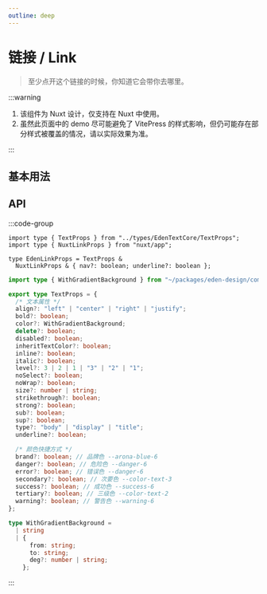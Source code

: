 ```yaml
---
outline: deep
---
```


# 链接 / Link

> 至少点开这个链接的时候，你知道它会带你去哪里。

:::warning

1. 该组件为 Nuxt 设计，仅支持在 Nuxt 中使用。
2. 虽然此页面中的 demo 尽可能避免了 VitePress 的样式影响，但仍可能存在部分样式被覆盖的情况，请以实际效果为准。

:::

## 基本用法

## API

:::code-group

```tsx [ELink.vue]
import type { TextProps } from "../types/EdenTextCore/TextProps";
import type { NuxtLinkProps } from "nuxt/app";

type EdenLinkProps = TextProps &
  NuxtLinkProps & { nav?: boolean; underline?: boolean };
```

```ts [TextProps.ts]
import type { WithGradientBackground } from "~/packages/eden-design/components/types/WithGradientBackground";

export type TextProps = {
  /* 文本属性 */
  align?: "left" | "center" | "right" | "justify";
  bold?: boolean;
  color?: WithGradientBackground;
  delete?: boolean;
  disabled?: boolean;
  inheritTextColor?: boolean;
  inline?: boolean;
  italic?: boolean;
  level?: 3 | 2 | 1 | "3" | "2" | "1";
  noSelect?: boolean;
  noWrap?: boolean;
  size?: number | string;
  strikethrough?: boolean;
  strong?: boolean;
  sub?: boolean;
  sup?: boolean;
  type?: "body" | "display" | "title";
  underline?: boolean;

  /* 颜色快捷方式 */
  brand?: boolean; // 品牌色 --arona-blue-6
  danger?: boolean; // 危险色 --danger-6
  error?: boolean; // 错误色 --danger-6
  secondary?: boolean; // 次要色 --color-text-3
  success?: boolean; // 成功色 --success-6
  tertiary?: boolean; // 三级色 --color-text-2
  warning?: boolean; // 警告色 --warning-6
};
```

```ts [WithGradientBackground.ts]
type WithGradientBackground =
  | string
  | {
      from: string;
      to: string;
      deg?: number | string;
    };
```

:::
